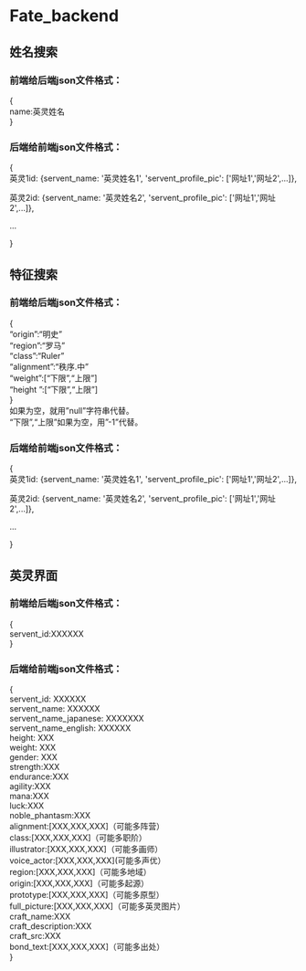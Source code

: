 # Fate_backend
## 姓名搜索
### 前端给后端json文件格式：  
{  
name:英灵姓名  
}  
### 后端给前端json文件格式：  
{  
英灵1id: {servent_name: '英灵姓名1', 'servent_profile_pic': ['网址1','网址2',...]},  
  
英灵2id: {servent_name: '英灵姓名2', 'servent_profile_pic': ['网址1','网址2',...]},  
  
...  
  
}  
  
## 特征搜索
### 前端给后端json文件格式：  
{  
“origin”:“明史”  
“region”:“罗马”  
“class”:“Ruler”  
“alignment”:“秩序.中”  
“weight”:[“下限”,“上限”]  
“height ”:[“下限”,“上限”]  
}  
如果为空，就用”null”字符串代替。  
“下限”,“上限”如果为空，用”-1”代替。  
  
### 后端给前端json文件格式：  
{  
英灵1id: {servent_name: '英灵姓名1', 'servent_profile_pic': ['网址1','网址2',...]},  
  
英灵2id: {servent_name: '英灵姓名2', 'servent_profile_pic': ['网址1','网址2',...]},  
  
...  
  
}  

## 英灵界面
### 前端给后端json文件格式：  
{  
servent_id:XXXXXX  
}  
  
### 后端给前端json文件格式：  
{  
servent_id: XXXXXX  
servent_name: XXXXXX  
servent_name_japanese: XXXXXXX  
servent_name_english: XXXXXX  
height: XXX  
weight: XXX  
gender: XXX  
strength:XXX  
endurance:XXX  
agility:XXX  
mana:XXX  
luck:XXX  
noble_phantasm:XXX  
alignment:[XXX,XXX,XXX]（可能多阵营）  
class:[XXX,XXX,XXX]（可能多职阶）  
illustrator:[XXX,XXX,XXX]（可能多画师）  
voice_actor:[XXX,XXX,XXX](可能多声优）  
region:[XXX,XXX,XXX]（可能多地域）  
origin:[XXX,XXX,XXX]（可能多起源）  
prototype:[XXX,XXX,XXX]（可能多原型）  
full_picture:[XXX,XXX,XXX]（可能多英灵图片）  
craft_name:XXX  
craft_description:XXX  
craft_src:XXX  
bond_text:[XXX,XXX,XXX]（可能多出处）  
}  
